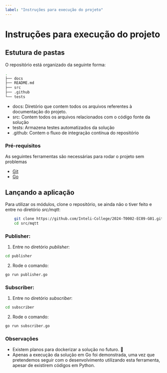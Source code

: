 ```yaml
---
label: "Instruções para execução do projeto"
---
```


# Instruções para execução do projeto

## Estutura de pastas

O repositório está organizado da seguinte forma:

```bash
.
├── docs
├── README.md
├── src
├── .github
└── tests
```

- docs: Diretório que contem todos os arquivos referentes à documentação do projeto.
- src: Contem todos os arquivos relacionados com o código fonte da solução
- tests: Armazena testes automatizados da solução
- .github: Contem o fluxo de integração contínua do repositório

### Pré-requisitos
As seguintes ferramentas são necessárias para rodar o projeto sem problemas

- [Git](https://git-scm.com/book/en/v2/Getting-Started-Installing-Git)
- [Go](https://go.dev/doc/install)

## Lançando a aplicação

Para utilizar os módulos, clone o repositório, se ainda não o tiver feito e entre no diretório _src/mqtt_:

```bash
    git clone https://github.com/Inteli-College/2024-T0002-EC09-G01.git
    cd src/mqtt
```


### Publisher:
1. Entre no diretório _publisher_:
   
```bash
cd publisher 
```

2. Rode o comando:
   
```bash
go run publisher.go
```

### Subscriber:
1. Entre no diretório _subscriber_:
```bash
cd subscriber
```
2. Rode o comando:
```bash
go run subscriber.go
```

### Observações
- Existem planos para dockerizar a solução no futuro. 🐋
- Apenas a execução da solução em Go foi demonstrada, uma vez que pretendemos seguir com o desenvolvimento utilizando esta ferramenta, apesar de existirem códigos em Python.
